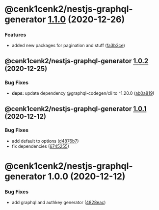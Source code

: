# @cenk1cenk2/nestjs-graphql-generator [1.1.0](https://github.com/cenk1cenk2/nestjs-tools/compare/@cenk1cenk2/nestjs-graphql-generator@1.0.2...@cenk1cenk2/nestjs-graphql-generator@1.1.0) (2020-12-26)


### Features

* added new packages for pagination and stuff ([fa3b3ce](https://github.com/cenk1cenk2/nestjs-tools/commit/fa3b3ce8aa301e791b7131ed3cd6ee6280ef0ff0))

## @cenk1cenk2/nestjs-graphql-generator [1.0.2](https://github.com/cenk1cenk2/nestjs-tools/compare/@cenk1cenk2/nestjs-graphql-generator@1.0.1...@cenk1cenk2/nestjs-graphql-generator@1.0.2) (2020-12-25)


### Bug Fixes

* **deps:** update dependency @graphql-codegen/cli to ^1.20.0 ([ab0a819](https://github.com/cenk1cenk2/nestjs-tools/commit/ab0a819c90e38670aac8cfc06e0f5897529a153c))

## @cenk1cenk2/nestjs-graphql-generator [1.0.1](https://github.com/cenk1cenk2/nestjs-tools/compare/@cenk1cenk2/nestjs-graphql-generator@1.0.0...@cenk1cenk2/nestjs-graphql-generator@1.0.1) (2020-12-12)


### Bug Fixes

* add default to options ([d4876b7](https://github.com/cenk1cenk2/nestjs-tools/commit/d4876b7335725dccaebbd735f10d3540df6bea1c))
* fix dependencies ([6745255](https://github.com/cenk1cenk2/nestjs-tools/commit/67452555469031e0b1ad6c1060a6b882c0e05597))

# @cenk1cenk2/nestjs-graphql-generator 1.0.0 (2020-12-12)


### Bug Fixes

* add graphql and authkey generator ([4828eac](https://github.com/cenk1cenk2/nestjs-tools/commit/4828eaccf5690ae2c9f1d7d022eeecde6979f7aa))
